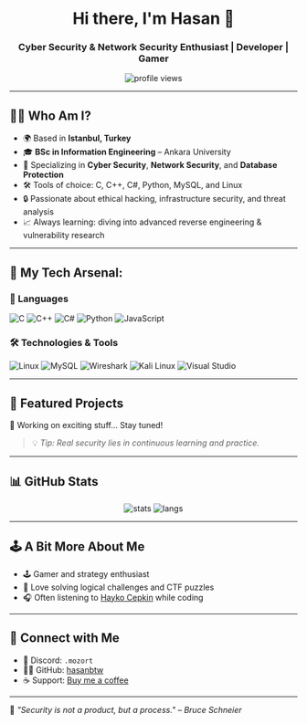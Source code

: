 <h1 align="center">Hi there, I'm Hasan  👋</h1>
<h3 align="center">Cyber Security & Network Security Enthusiast | Developer | Gamer</h3>

<p align="center">
  <img src="https://komarev.com/ghpvc/?username=PartineS&label=Profile%20views&color=0e75b6&style=flat" alt="profile views" />
</p>

---

## 🧑‍💼 Who Am I?

- 🌍 Based in **Istanbul, Turkey**
- 🎓 **BSc in Information Engineering** – Ankara University  
- 🎯 Specializing in **Cyber Security**, **Network Security**, and **Database Protection**
- 🛠️ Tools of choice: C, C++, C#, Python, MySQL, and Linux
- 🔒 Passionate about ethical hacking, infrastructure security, and threat analysis
- 📈 Always learning: diving into advanced reverse engineering & vulnerability research

---

## 🚀 My Tech Arsenal:

### 🧠 Languages
![C](https://img.shields.io/badge/-C-blue?logo=c&logoColor=white)
![C++](https://img.shields.io/badge/-C++-00599C?logo=c%2B%2B&logoColor=white)
![C#](https://img.shields.io/badge/-C%23-239120?logo=c-sharp&logoColor=white)
![Python](https://img.shields.io/badge/-Python-3776AB?logo=python&logoColor=white)
![JavaScript](https://img.shields.io/badge/-JavaScript-F7DF1E?logo=javascript&logoColor=black)

### 🛠️ Technologies & Tools
![Linux](https://img.shields.io/badge/-Linux-FCC624?logo=linux&logoColor=black)
![MySQL](https://img.shields.io/badge/-MySQL-4479A1?logo=mysql&logoColor=white)
![Wireshark](https://img.shields.io/badge/-Wireshark-1679A7?logo=wireshark&logoColor=white)
![Kali Linux](https://img.shields.io/badge/-Kali%20Linux-557C94?logo=linux&logoColor=white)
![Visual Studio](https://img.shields.io/badge/-Visual%20Studio-5C2D91?logo=visualstudio&logoColor=white)

---

## 📂 Featured Projects

🚧 Working on exciting stuff... Stay tuned!

> 💡 *Tip: Real security lies in continuous learning and practice.*

---

## 📊 GitHub Stats

<p align="center">
  <img src="https://github-readme-stats.vercel.app/api?username=PartineS&show_icons=true&theme=radical" alt="stats" />
  <img src="https://github-readme-stats.vercel.app/api/top-langs/?username=PartineS&layout=compact&theme=radical" alt="langs" />
</p>

---

## 🕹️ A Bit More About Me

- 🕹 Gamer and strategy enthusiast  
- 🧠 Love solving logical challenges and CTF puzzles  
- 🎧 Often listening to [Hayko Cepkin](https://open.spotify.com/artist/1UazsJvxZLlzMUE0d6vfmf) while coding

---

## 🤝 Connect with Me

- 💬 Discord: `.mozort`  
- 🧑‍💻 GitHub: [hasanbtw](https://github.com/hasanbtw)  
- ☕ Support: [Buy me a coffee](https://www.buymeacoffee.com/hasanbtw)

---

📌 *"Security is not a product, but a process." – Bruce Schneier*

